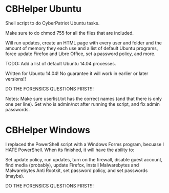 # CBHelper Ubuntu
Shell script to do CyberPatriot Ubuntu tasks.

Make sure to do chmod 755 for all the files that are included.

Will run updates, create an HTML page with every user and folder and the amount of memory they each use and a list of default Ubuntu programs, force update Firefox and Libre Office, set a password policy, and more.

TODO: Add a list of default Ubuntu 14.04 processes.

Written for Ubuntu 14.04! No guarantee it will work in earlier or later versions!!

DO THE FORENSICS QUESTIONS FIRST!!!

Notes:
	Make sure userlist.txt has the correct names (and that there is only one per line).
	Set who is admin/not after running the script, and fix admin passwords.
	
# CBHelper Windows
I replaced the PowerShell script with a Windows Forms program, becuase I HATE PowerShell. When its finished, it will have the ability to:

Set update policy, run updates, turn on the firewall, disable guest account, find media (probably), update Firefox, install Malwarebytes and Malwarebytes Anti Rootkit, set password policy, and set passwords (maybe).

DO THE FORENSICS QUESTIONS FIRST!!!